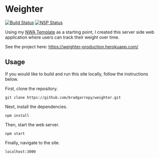 # Weighter

[![Build Status](https://travis-ci.org/bradgarropy/weighter.svg)](https://travis-ci.org/bradgarropy/weighter)
[![NSP Status](https://nodesecurity.io/orgs/brad-garropy/projects/0415281c-be83-4517-885f-caffaba98b32/badge)](https://nodesecurity.io/orgs/brad-garropy/projects/0415281c-be83-4517-885f-caffaba98b32)

Using my [NWA Template](https://github.com/bradgarropy/nwa) as a starting point, I created this server side web application where users can track their weight over time.

See the project here:
https://weighter-production.herokuapp.com/


## Usage

If you would like to build and run this site locally, follow the instructions below.


First, clone the repository.

```
git clone https://github.com/bradgarropy/weighter.git
```

Next, install the dependencies.

```
npm install
```

Then, start the web server.

```
npm start
```

Finally, navigate to the site.

```
localhost:3000
```
